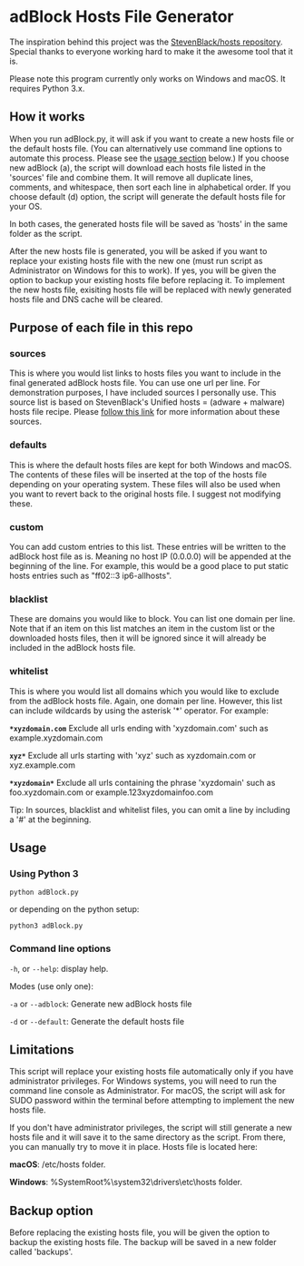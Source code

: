 # adBlock Hosts File Generator

The inspiration behind this project was the [StevenBlack/hosts repository](https://github.com/StevenBlack/hosts). Special thanks to everyone working hard to make it the awesome tool that it is.

Please note this program currently only works on Windows and macOS. It requires Python 3.x.

## How it works

When you run adBlock.py, it will ask if you want to create a new hosts file or the default hosts file. (You can alternatively use command line options to automate this process.  Please see the [usage section](#usage) below.) If you choose new adBlock (a), the script will download each hosts file listed in the 'sources' file and combine them. It will remove all duplicate lines, comments, and whitespace, then sort each line in alphabetical order. If you choose default (d) option, the script will generate the default hosts file for your OS.

In both cases, the generated hosts file will be saved as 'hosts' in the same folder as the script.

After the new hosts file is generated, you will be asked if you want to replace your existing hosts file with the new one (must run script as Administrator on Windows for this to work). If yes, you will be given the option to backup your existing hosts file before replacing it. To implement the new hosts file, exisiting hosts file will be replaced with newly generated hosts file and DNS cache will be cleared.

## Purpose of each file in this repo

### sources

This is where you would list links to hosts files you want to include in the final generated adBlock hosts file. You can use one url per line.  For demonstration purposes, I have included sources I personally use.  This source list is based on StevenBlack's Unified hosts = (adware + malware) hosts file recipe.  Please [follow this link](https://github.com/StevenBlack/hosts/blob/master/readme.md#sources-of-hosts-data-unified-in-this-variant) for more information about these sources.

### defaults

This is where the default hosts files are kept for both Windows and macOS.  The contents of these files will be inserted at the top of the hosts file depending on your operating system.  These files will also be used when you want to revert back to the original hosts file.  I suggest not modifying these.

### custom

You can add custom entries to this list.  These entries will be written to the adBlock host file as is.  Meaning no host IP (0.0.0.0) will be appended at the beginning of the line. For example, this would be a good place to put static hosts entries such as "ff02::3 ip6-allhosts".

### blacklist

These are domains you would like to block. You can list one domain per line. Note that if an item on this list matches an item in the custom list or the downloaded hosts files, then it will be ignored since it will already be included in the adBlock hosts file.

### whitelist

This is where you would list all domains which you would like to exclude from the adBlock hosts file.  Again, one domain per line. However, this list can include wildcards by using the asterisk '*' operator.  For example:

**`*xyzdomain.com`** Exclude all urls ending with 'xyzdomain.com' such as example.xyzdomain.com

**`xyz*`** Exclude all urls starting with 'xyz' such as xyzdomain.com or xyz.example.com

**`*xyzdomain*`** Exclude all urls containing the phrase 'xyzdomain' such as foo.xyzdomain.com or example.123xyzdomainfoo.com

Tip: In sources, blacklist and whitelist files, you can omit a line by including a '#' at the beginning.

## Usage

### Using Python 3

    python adBlock.py

or depending on the python setup:

    python3 adBlock.py

### Command line options

`-h`, or `--help`: display help.

Modes (use only one):

`-a` or `--adblock`: Generate new adBlock hosts file

`-d` or `--default`: Generate the default hosts file

## Limitations

This script will replace your existing hosts file automatically only if you have administrator privileges.  For Windows systems, you will need to run the command line console as Administrator. For macOS, the script will ask for SUDO password within the terminal before attempting to implement the new hosts file.

If you don't have administrator privileges, the script will still generate a new hosts file and it will save it to the same directory as the script. From there, you can manually try to move it in place. Hosts file is located here:

**macOS**: /etc/hosts folder.

**Windows**: %SystemRoot%\system32\drivers\etc\hosts folder.

## Backup option

Before replacing the existing hosts file, you will be given the option to backup the existing hosts file.  The backup will be saved in a new folder called 'backups'.
